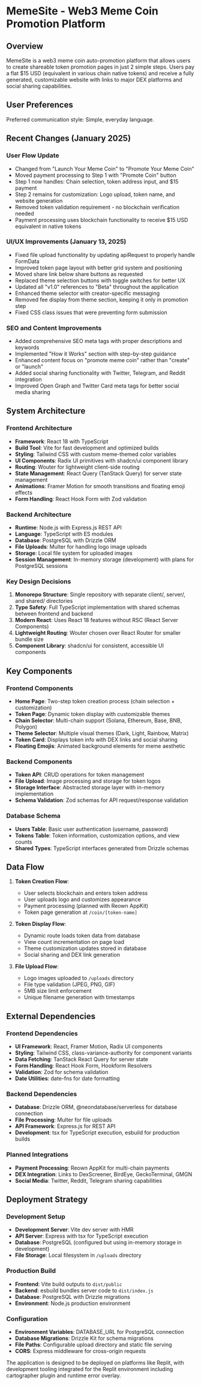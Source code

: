 # MemeSite - Web3 Meme Coin Promotion Platform

## Overview

MemeSite is a web3 meme coin auto-promotion platform that allows users to create shareable token promotion pages in just 2 simple steps. Users pay a flat $15 USD (equivalent in various chain native tokens) and receive a fully generated, customizable website with links to major DEX platforms and social sharing capabilities.

## User Preferences

Preferred communication style: Simple, everyday language.

## Recent Changes (January 2025)

### User Flow Update
- Changed from "Launch Your Meme Coin" to "Promote Your Meme Coin" 
- Moved payment processing to Step 1 with "Promote Coin" button
- Step 1 now handles: Chain selection, token address input, and $15 payment
- Step 2 remains for customization: Logo upload, token name, and website generation
- Removed token validation requirement - no blockchain verification needed
- Payment processing uses blockchain functionality to receive $15 USD equivalent in native tokens

### UI/UX Improvements (January 13, 2025)
- Fixed file upload functionality by updating apiRequest to properly handle FormData
- Improved token page layout with better grid system and positioning
- Moved share link below share buttons as requested
- Replaced theme selection buttons with toggle switches for better UX
- Updated all "v1.0" references to "Beta" throughout the application
- Enhanced theme selector with creator-specific messaging
- Removed fee display from theme section, keeping it only in promotion step
- Fixed CSS class issues that were preventing form submission

### SEO and Content Improvements
- Added comprehensive SEO meta tags with proper descriptions and keywords
- Implemented "How it Works" section with step-by-step guidance
- Enhanced content focus on "promote meme coin" rather than "create" or "launch"
- Added social sharing functionality with Twitter, Telegram, and Reddit integration
- Improved Open Graph and Twitter Card meta tags for better social media sharing

## System Architecture

### Frontend Architecture
- **Framework**: React 18 with TypeScript
- **Build Tool**: Vite for fast development and optimized builds
- **Styling**: Tailwind CSS with custom meme-themed color variables
- **UI Components**: Radix UI primitives with shadcn/ui component library
- **Routing**: Wouter for lightweight client-side routing
- **State Management**: React Query (TanStack Query) for server state management
- **Animations**: Framer Motion for smooth transitions and floating emoji effects
- **Form Handling**: React Hook Form with Zod validation

### Backend Architecture
- **Runtime**: Node.js with Express.js REST API
- **Language**: TypeScript with ES modules
- **Database**: PostgreSQL with Drizzle ORM
- **File Uploads**: Multer for handling logo image uploads
- **Storage**: Local file system for uploaded images
- **Session Management**: In-memory storage (development) with plans for PostgreSQL sessions

### Key Design Decisions
1. **Monorepo Structure**: Single repository with separate client/, server/, and shared/ directories
2. **Type Safety**: Full TypeScript implementation with shared schemas between frontend and backend
3. **Modern React**: Uses React 18 features without RSC (React Server Components)
4. **Lightweight Routing**: Wouter chosen over React Router for smaller bundle size
5. **Component Library**: shadcn/ui for consistent, accessible UI components

## Key Components

### Frontend Components
- **Home Page**: Two-step token creation process (chain selection + customization)
- **Token Page**: Dynamic token display with customizable themes
- **Chain Selector**: Multi-chain support (Solana, Ethereum, Base, BNB, Polygon)
- **Theme Selector**: Multiple visual themes (Dark, Light, Rainbow, Matrix)
- **Token Card**: Displays token info with DEX links and social sharing
- **Floating Emojis**: Animated background elements for meme aesthetic

### Backend Components
- **Token API**: CRUD operations for token management
- **File Upload**: Image processing and storage for token logos
- **Storage Interface**: Abstracted storage layer with in-memory implementation
- **Schema Validation**: Zod schemas for API request/response validation

### Database Schema
- **Users Table**: Basic user authentication (username, password)
- **Tokens Table**: Token information, customization options, and view counts
- **Shared Types**: TypeScript interfaces generated from Drizzle schemas

## Data Flow

1. **Token Creation Flow**:
   - User selects blockchain and enters token address
   - User uploads logo and customizes appearance
   - Payment processing (planned with Reown AppKit)
   - Token page generation at `/coin/[token-name]`

2. **Token Display Flow**:
   - Dynamic route loads token data from database
   - View count incrementation on page load
   - Theme customization updates stored in database
   - Social sharing and DEX link generation

3. **File Upload Flow**:
   - Logo images uploaded to `/uploads` directory
   - File type validation (JPEG, PNG, GIF)
   - 5MB size limit enforcement
   - Unique filename generation with timestamps

## External Dependencies

### Frontend Dependencies
- **UI Framework**: React, Framer Motion, Radix UI components
- **Styling**: Tailwind CSS, class-variance-authority for component variants
- **Data Fetching**: TanStack React Query for server state
- **Form Handling**: React Hook Form, Hookform Resolvers
- **Validation**: Zod for schema validation
- **Date Utilities**: date-fns for date formatting

### Backend Dependencies
- **Database**: Drizzle ORM, @neondatabase/serverless for database connection
- **File Processing**: Multer for file uploads
- **API Framework**: Express.js for REST API
- **Development**: tsx for TypeScript execution, esbuild for production builds

### Planned Integrations
- **Payment Processing**: Reown AppKit for multi-chain payments
- **DEX Integration**: Links to DexScreener, BirdEye, GeckoTerminal, GMGN
- **Social Media**: Twitter, Reddit, Telegram sharing capabilities

## Deployment Strategy

### Development Setup
- **Development Server**: Vite dev server with HMR
- **API Server**: Express with tsx for TypeScript execution
- **Database**: PostgreSQL (configured but using in-memory storage in development)
- **File Storage**: Local filesystem in `/uploads` directory

### Production Build
- **Frontend**: Vite build outputs to `dist/public`
- **Backend**: esbuild bundles server code to `dist/index.js`
- **Database**: PostgreSQL with Drizzle migrations
- **Environment**: Node.js production environment

### Configuration
- **Environment Variables**: DATABASE_URL for PostgreSQL connection
- **Database Migrations**: Drizzle Kit for schema migrations
- **File Paths**: Configurable upload directory and static file serving
- **CORS**: Express middleware for cross-origin requests

The application is designed to be deployed on platforms like Replit, with development tooling integrated for the Replit environment including cartographer plugin and runtime error overlay.